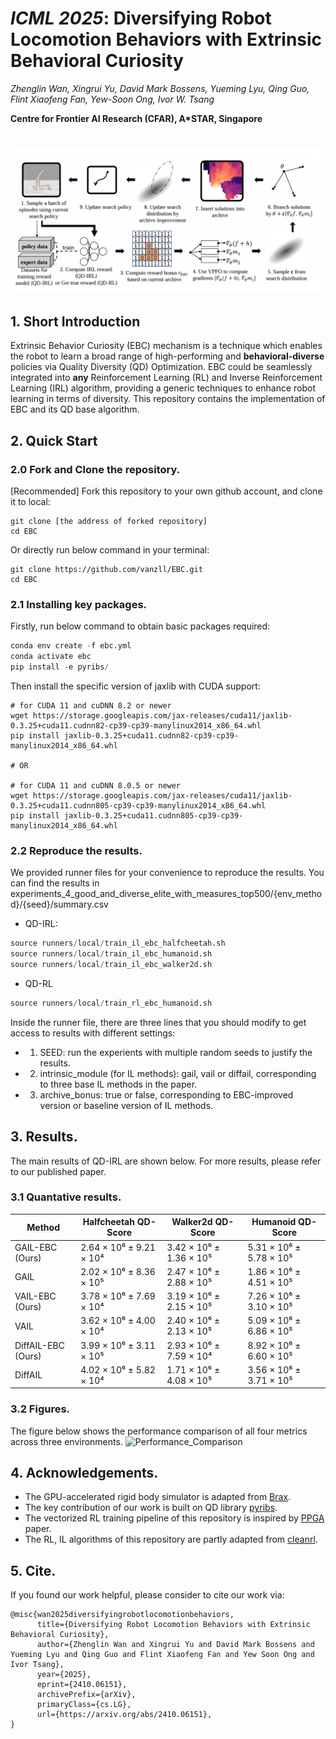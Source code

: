 # ***ICML 2025***: Diversifying Robot Locomotion Behaviors with Extrinsic Behavioral Curiosity


*Zhenglin Wan, Xingrui Yu, David Mark Bossens, Yueming Lyu, Qing Guo, Flint Xiaofeng Fan, Yew-Soon Ong, Ivor W. Tsang* 

**Centre for Frontier AI Research (CFAR), A\*STAR, Singapore**

<h1 align="center"> 
    <img src="./framework.png" width="1000">
</h1>

## 1. Short Introduction
Extrinsic Behavior Curiosity (EBC) mechanism is a technique which enables the robot to learn a broad range of high-performing and **behavioral-diverse** policies via Quality Diversity (QD) Optimization. EBC could be seamlessly integrated into **any** Reinforcement Learning (RL) and Inverse Reinforcement Learning (IRL) algorithm, providing a generic techniques to enhance robot learning in terms of diversity. This repository contains the implementation of EBC and its QD base algorithm. 



## 2. Quick Start

### 2.0 Fork and Clone the repository.
[Recommended] Fork this repository to your own github account, and clone it to local:
```
git clone [the address of forked repository]
cd EBC
```


Or directly run below command in your terminal:

```
git clone https://github.com/vanzll/EBC.git
cd EBC
```

### 2.1 Installing key packages.
Firstly, run below command to obtain basic packages required:
```python
conda env create -f ebc.yml
conda activate ebc
pip install -e pyribs/
```
Then install the specific version of jaxlib with CUDA support:

```
# for CUDA 11 and cuDNN 8.2 or newer
wget https://storage.googleapis.com/jax-releases/cuda11/jaxlib-0.3.25+cuda11.cudnn82-cp39-cp39-manylinux2014_x86_64.whl
pip install jaxlib-0.3.25+cuda11.cudnn82-cp39-cp39-manylinux2014_x86_64.whl

# OR 

# for CUDA 11 and cuDNN 8.0.5 or newer 
wget https://storage.googleapis.com/jax-releases/cuda11/jaxlib-0.3.25+cuda11.cudnn805-cp39-cp39-manylinux2014_x86_64.whl
pip install jaxlib-0.3.25+cuda11.cudnn805-cp39-cp39-manylinux2014_x86_64.whl
```


### 2.2 Reproduce the results.
We provided runner files for your convenience to reproduce the results. You can find the results in experiments_4_good_and_diverse_elite_with_measures_top500/{env_method}/{seed}/summary.csv

- QD-IRL:
```python 
source runners/local/train_il_ebc_halfcheetah.sh
source runners/local/train_il_ebc_humanoid.sh
source runners/local/train_il_ebc_walker2d.sh
```

- QD-RL
```python 
source runners/local/train_rl_ebc_humanoid.sh
```
Inside the runner file, there are three lines that you should modify to get access to results with different settings:
- 1. SEED: run the experients with multiple random seeds to justify the results.
- 2. intrinsic_module (for IL methods): gail, vail or diffail, corresponding to three base IL methods in the paper.
- 3. archive_bonus: true or false, corresponding to EBC-improved version or baseline version of IL methods.

## 3. Results.
The main results of QD-IRL are shown below. For more results, please refer to our published paper.
### 3.1 Quantative results.

| Method              | Halfcheetah QD-Score      | Walker2d QD-Score        | Humanoid QD-Score        |
|---------------------|--------------------------|--------------------------|--------------------------|
| GAIL-EBC (Ours)     | 2.64 × 10⁶ ± 9.21 × 10⁴  | 3.42 × 10⁶ ± 1.36 × 10⁵  | 5.31 × 10⁶ ± 5.78 × 10⁵  |
| GAIL                | 2.02 × 10⁶ ± 8.36 × 10⁵  | 2.47 × 10⁶ ± 2.88 × 10⁵  | 1.86 × 10⁶ ± 4.51 × 10⁵  |
| VAIL-EBC (Ours)     | 3.78 × 10⁶ ± 7.69 × 10⁴  | 3.19 × 10⁶ ± 2.15 × 10⁵  | 7.26 × 10⁶ ± 3.10 × 10⁵  |
| VAIL                | 3.62 × 10⁶ ± 4.00 × 10⁴  | 2.40 × 10⁶ ± 2.13 × 10⁵  | 5.09 × 10⁶ ± 6.86 × 10⁵  |
| DiffAIL-EBC (Ours)  | 3.99 × 10⁶ ± 3.11 × 10⁵  | 2.93 × 10⁶ ± 7.59 × 10⁴  | 8.92 × 10⁶ ± 6.60 × 10⁵  |
| DiffAIL             | 4.02 × 10⁶ ± 5.82 × 10⁴  | 1.71 × 10⁶ ± 4.08 × 10⁵  | 3.56 × 10⁶ ± 3.71 × 10⁵  |

### 3.2 Figures.

The figure below shows the performance comparison of all four metrics across three environments.
![Performance_Comparison](combined__All_metrics.png)

## 4. Acknowledgements.
- The GPU-accelerated rigid body simulator is adapted from [Brax](https://github.com/google/brax).
- The key contribution of our work is built on QD library [pyribs](https://github.com/icaros-usc/pyribs).
- The vectorized RL training pipeline of this repository is inspired by [PPGA](https://arxiv.org/abs/2305.13795) paper.
- The RL, IL algorithms of this repository are partly adapted from [cleanrl](https://github.com/vwxyzjn/cleanrl).

## 5. Cite.
If you found our work helpful, please consider to cite our work via:

```
@misc{wan2025diversifyingrobotlocomotionbehaviors,
      title={Diversifying Robot Locomotion Behaviors with Extrinsic Behavioral Curiosity}, 
      author={Zhenglin Wan and Xingrui Yu and David Mark Bossens and Yueming Lyu and Qing Guo and Flint Xiaofeng Fan and Yew Soon Ong and Ivor Tsang},
      year={2025},
      eprint={2410.06151},
      archivePrefix={arXiv},
      primaryClass={cs.LG},
      url={https://arxiv.org/abs/2410.06151}, 
}
```
